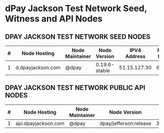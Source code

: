 # dPay Jackson Test Network Seed, Witness and API Nodes

## DPAY JACKSON TEST NETWORK SEED NODES

|  # |         Node Hosting        | Node Maintainer  | Node Version  | IPV4 Address  |  Peer Port  |
|----|-----------------------------|------------------|---------------|---------------|-------------|
| 1  | d.dpayjackson.com           |     @dpay        | 0.19.6-stable | 51.15.127.30    |    6620   |

## DPAY JACKSON TEST NETWORK PUBLIC API NODES

| # |         Node Hosting        | Node Maintainer |       Node Version     |  IPV4 Address | Peer Port |
|---|-----------------------------|-----------------|------------------------|---------------|-----------|
| 1 | api.dpayjackson.com         |     @dpay       | dpay/jefferson:release | 35.221.127.225|    443    |
